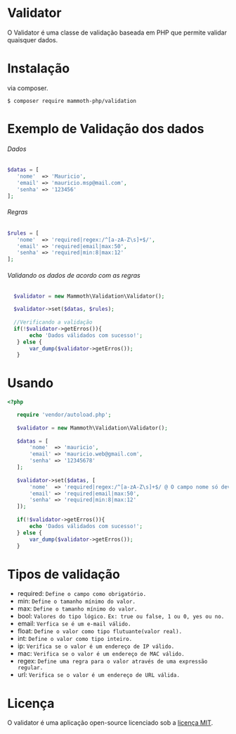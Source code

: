 # Validator

O Validator é uma classe de validação baseada em PHP que permite validar quaisquer dados.

# Instalação

via composer.

```
$ composer require mammoth-php/validation
``` 

# Exemplo de Validação dos dados

###### Dados

``` php
$datas = [
   'nome'  => 'Mauricio',
   'email' => 'mauricio.msp@mail.com',
   'senha' => '123456'
];
```

###### Regras

``` php
$rules = [
   'nome'  => 'required|regex:/^[a-zA-Z\s]+$/',
   'email' => 'required|email|max:50',
   'senha' => 'required|min:8|max:12'
];
 ```
 
 ###### Validando os dados de acordo com as regras
 
 ``` php
   $validator = new Mammoth\Validation\Validator();

   $validator->set($datas, $rules);
   
   //Verificando a validação
   if(!$validator->getErros()){
        echo 'Dados válidados com sucesso!';
    } else {
        var_dump($validator->getErros());
    }
 ```
 
 # Usando
 
 ``` php
 <?php
 
    require 'vendor/autoload.php';
   
    $validator = new Mammoth\Validation\Validator();
    
    $datas = [
        'nome'  => 'mauricio',
        'email' => 'mauricio.web@gmail.com',
        'senha' => '12345678'
    ];
    
    $validator->set($datas, [
        'nome'  => 'required|regex:/^[a-zA-Z\s]+$/ @ O campo nome só deve conter caracteres alfabéticos.',
        'email' => 'required|email|max:50',
        'senha' => 'required|min:8|max:12'
    ]);
    
    if(!$validator->getErros()){
        echo 'Dados válidados com sucesso!';
    } else {
        var_dump($validator->getErros());
    }
```

# Tipos de validação

* required:              ` Define o campo como obrigatório. `
* min:                   ` Define o tamanho mínimo do valor. `
* max:                   ` Define o tamanho mínimo do valor. `
* bool:                  ` Valores do tipo lógico. ` `Ex: true ou false, 1 ou 0, yes ou no.`
* email:                 ` Verfica se é um e-mail válido. `
* float:                 ` Define o valor como tipo flutuante(valor real). `
* int:                   ` Define o valor como tipo inteiro. `
* ip:                    ` Verifica se o valor é um endereço de IP válido. `
* mac:                   ` Verifica se o valor é um endereço de MAC válido. `
* regex:                 ` Define uma regra para o valor através de uma expressão regular. `
* url:                   ` Verifica se o valor é um endereço de URL válida. `

# Licença

O validator é uma aplicação open-source licenciado sob a [licença MIT](https://opensource.org/licenses/MIT).
